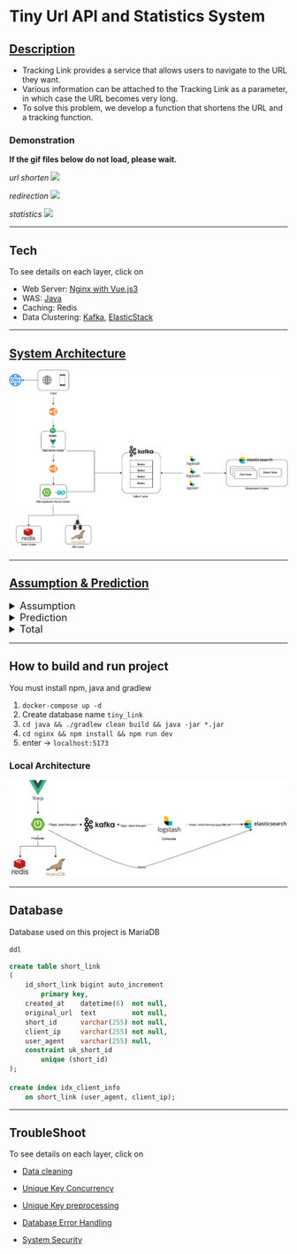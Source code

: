 # Tiny Url API and Statistics System

## [Description](https://velog.io/@dragonappear/Outline)

- Tracking Link provides a service that allows users to navigate to the URL they want.
- Various information can be attached to the Tracking Link as a parameter, in which case the URL becomes very long.
- To solve this problem, we develop a function that shortens the URL and a tracking function.

### Demonstration

**If the gif files below do not load, please wait.**

*url shorten*
![](https://velog.velcdn.com/images/dragonappear/post/56cc6833-0749-45ef-8c2c-1caf7829eeb5/image.gif)

*redirection*
![](https://velog.velcdn.com/images/dragonappear/post/58e7c65c-4cb9-4142-862b-6a54261d9cbb/image.gif)

*statistics*
![](https://velog.velcdn.com/images/dragonappear/post/c6623e75-85de-442f-99d4-a0a0a66abec2/image.png)

---
## Tech

To see details on each layer, click on

- Web Server: [Nginx with Vue.js3 ](./nginx/README.md)
- WAS: [Java](./java/README.md)
- Caching: Redis
- Data Clustering: [Kafka](./kafka/README.md), [ElasticStack](./elasticstack/README.md)

---
## [System Architecture](https://velog.io/@dragonappear/System-Design)

![system](./system-architecture.png)

---
## [Assumption & Prediction](https://velog.io/@dragonappear/Outline#%EC%9A%94%EA%B5%AC%EC%82%AC%ED%95%AD-%EA%B0%80%EC%A0%95-%EB%B0%8F-%EC%98%88%EC%83%81)

<details markdown="1">
<summary style="font-size: large">Assumption</summary>

- 가정 1: Short URL은 Read Heavy 함.
    - Write 작업 수보다 Read 작업 수가 훨씬 더 많을 것으로  Read Heavy 하다고 가정
    - `read 및 redirection requests :write requests = 100:1`이라고 가정함.
- 가정 2: 데이터를 3년 동안 저장함.
    - 요구 사항에는 없지만, 데이터를 3년 동안 저장해야 한다고 가정.
- 가정 3: 각 데이터의 용량은 최대 500 Byte
- 가정 4: Short URL은 8:2 법칙([파레토 원칙](https://ko.wikipedia.org/wiki/%ED%8C%8C%EB%A0%88%ED%86%A0_%EB%B2%95%EC%B9%99))을 따른다
</details>

<details markdown="1">
<summary style="font-size: large">Prediction</summary>

- 예상 1: 가정 1에 따른 `Requests per day Estimates(하루동안 발생하는 요청수)`
    - `read 및 redirection requests per day`
        - approximately **990M(9억 9천만)**
    - `write requests per day`
        - approximately 1**0M(1천만)**
- 예상 2: 가정 1에 따른 `Traffic per sec Estimates(단위 초당 발생하는 트래픽)`
    - `read 및 redirection requests per sec`
        - 990M /  24hr * 3600sec = approximately. **11,458 / sec**
    - `write requests per sec`
        - 10M /  24hr * 3600sec = approximately **115.74 / sec**
- 예상 3: 가정 1,2,3에 따른  `Storage per 3 years Estimates(DB 용량)`
    - `write requests per day`
        - **10M(1천만)**
    - `data counts during 3 years`
        - 10M * 30 days * 12 month * 3 years = approximately **10.8B (108억)**
    - `Needed total storage per 3 years`
        - 10.8B * 500bytes = approximately **5.4TB**
- 예상 4: 가정 1,3에 따른  `Bandwidth per sec Estimates(대역폭)`
    - `write requests per sec * data size`
        - **500 bytes * 115.74  / sec = approximately 57.87KB**
    - `read 및 redirection requests per sec * data size`
        - **500 bytes * 11,458 / sec =  approximately. 5.729MB**
- 예상 5: 가정 1,3,4에 따른  `Caching Memory Estimates(캐시 메모리)`
    - URL의 20%를 캐싱하면 대략 80 퍼센트의 캐시 히트가 발생할 것이라고 예상할 수 있다.
    - 하루 당 **990M Read Requests가 발생하므로, 이 중 20%만 캐싱을 한다고 하면 필요한 메모리 용량은**
        - **990M * 0.2 * 500Bytes = 대략 100GB**
        - 중복된 요청이 발생한다고 가정하면 실제 필요한 캐싱 용량은 **100GB** 보다 더 적을 것으로 예상된다.

</details>

<details markdown="1">
<summary style="font-size: large">Total</summary>

- Write Requests: **115.74/s**
- Read Requests: **11458/s**
- Incoming Data: **57.87KB**
- Outgoing Data: **5.729MB**
- Storage for 3 years: **5.4TB**
- Memory for Caching: **100GB**

</details>
    

---
## How to build and run project

You must install npm, java and gradlew

1. `docker-compose up -d`
2. Create database name `tiny_link`
3. `cd java && ./gradlew clean build && java -jar *.jar`
4. `cd nginx && npm install && npm run dev`
5. enter -> `localhost:5173`

### Local Architecture

![local-architecture](./local-architecture.png)

---

## Database

Database used on this project is MariaDB

`ddl`
```sql
create table short_link
(
    id_short_link bigint auto_increment
        primary key,
    created_at    datetime(6)  not null,
    original_url  text         not null,
    short_id      varchar(255) not null,
    client_ip     varchar(255) not null,
    user_agent    varchar(255) null,
    constraint uk_short_id
        unique (short_id)
);

create index idx_client_info
    on short_link (user_agent, client_ip);
```

---
## TroubleShoot

To see details on each layer, click on

- [Data cleaning](https://velog.io/@dragonappear/data-cleaning)

- [Unique Key Concurrency](https://velog.io/@dragonappear/DB-Unique-Key-Concurrency)

- [Unique Key preprocessing](https://velog.io/@dragonappear/DB-Unique-Key-preprocessing)

- [Database Error Handling](https://velog.io/@dragonappear/DB-Database-Error-Handling)

- [System Security](https://velog.io/@dragonappear/Security)